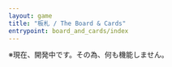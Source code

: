 ```yaml
---
layout: game
title: "板札 / The Board & Cards"
entrypoint: board_and_cards/index
---
```

※現在、開発中です。その為、何も機能しません。
